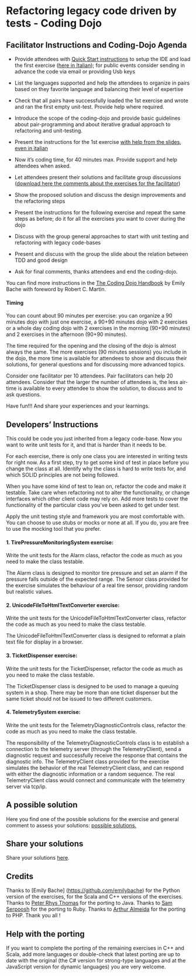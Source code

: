 ﻿# Refactoring legacy code driven by tests - Coding Dojo

## Facilitator Instructions and Coding-Dojo Agenda


- Provide attendees with [Quick Start instructions](../Slides/Quick%20Start.pdf?raw=true) to setup the IDE and load the first exercise ([here in Italian](../Slides/Quick%20Start%20ITA.pdf?raw=true)); for public events consider sending in advance the code via email or providing Usb keys

- List the languages supported and help the attendees to organize in pairs based on they favorite language and balancing their level of expertise

- Check that all pairs have successfully loaded the 1st exercise and wrote and ran the first empty unit-test. Provide help where required.

- Introduce the scope of the coding-dojo and provide basic guidelines about pair-programming and about iterative gradual approach to refactoring and unit-testing.

- Present the instructions for the 1st exercise [with help from the slides](http://www.slideshare.net/LucaMinudel/refactoring-legacy-code-driven-by-tests-eng), [even in italian](http://www.slideshare.net/LucaMinudel/refactoring-legacy-code-driven-by-tests-ita)

- Now it’s coding time, for 40 minutes max. Provide support and help attendees when asked.

- Let attendees present their solutions and facilitate group discussions ([download here the comments about the exercises for the facilitator](../TDDMicroExercises.ProposedSolution/General%20comments.rtf?raw=true))

- Show the proposed solution and discuss the design improvements and the refactoring steps

- Present the instructions for the following exercise and repeat the same steps as before; do it for all the exercises you want to cover during the dojo

- Discuss with the group general approaches to start with unit testing and refactoring with legacy code-bases

- Present and discuss with the group the slide about the relation between TDD and good design

- Ask for final comments, thanks attendees and end the coding-dojo.

You can find more instructions in the [The Coding Dojo Handbook](https://leanpub.com/codingdojohandbook) by Emily Bache with foreword by Robert C. Martin.


#### Timing

You can count about 90 minutes per exercise: you can organize a 90 minutes dojo with just one exercise, a 90+90 minutes dojo with 2 exercises or a whole day coding dojo with 2 exercises in the morning (90+90 minutes) and 2 exercises in the afternoon (90+90 minutes).

The time required for the opening and the closing of the dojo is almost always the same. The more exercises (90 minutes sessions) you include in the dojo, the more time is available for attendees to show and discuss their solutions, for general questions and for discussing more advanced topics.

Consider one facilitator per 10 attendees. Pair facilitators can help 20 attendees.
Consider that the larger the number of attendees is, the less air-time is available to every attendee to show the solution, to discuss and to ask questions.

Have fun!!! And share your experiences and your learnings.


## Developers’ Instructions

This could be code you just inherited from a legacy code-base. Now you want to write unit tests for it, and that is harder than it needs to be.

For each exercise, there is only one class you are interested in writing tests for right now. As a first step, try to get some kind of test in place before you change the class at all. Identify why the class is hard to write tests for, and which SOLID principles are not being followed.

When you have some kind of test to lean on, refactor the code and make it testable. Take care when refactoring not to alter the functionality, or change interfaces which other client code may rely on. Add more tests to cover the functionality of the particular class you've been asked to get under test.

Apply the unit testing style and framework you are most comfortable with. You can choose to use stubs or mocks or none at all. If you do, you are free to use the mocking tool that you prefer.

#### 1. **TirePressureMonitoringSystem exercise**:
Write the unit tests for the Alarm class, refactor the code as much as you need to make the class testable.

The Alarm class is designed to monitor tire pressure and set an alarm if the pressure falls outside of the expected range. The Sensor class provided for the exercise simulates the behaviour of a real tire sensor, providing random but realistic values.

#### 2. **UnicodeFileToHtmlTextConverter exercise**:
Write the unit tests for the UnicodeFileToHtmlTextConverter class, refactor the code as much as you need to make the class testable.

The UnicodeFileToHtmlTextConverter class is designed to reformat a plain text file for display in a browser.


#### 3. **TicketDispenser exercise**:
Write the unit tests for the TicketDispenser, refactor the code as much as you need to make the class testable.

The TicketDispenser class is designed to be used to manage a queuing system in a shop. There may be more than one ticket dispenser but the same ticket should not be issued to two different customers.


#### 4. **TelemetrySystem exercise**:
Write the unit tests for the TelemetryDiagnosticControls class, refactor the code as much as you need to make the class testable.

The responsibility of the TelemetryDiagnosticControls class is to establish a connection to the telemetry server (through the TelemetryClient), send a diagnostic request and successfully receive the response that contains the diagnostic info. The TelemetryClient class provided for the exercise simulates the behavior of the real TelemetryClient class, and can respond with either the diagnostic information or a random sequence. The real TelemetryClient class would connect and communicate with the telemetry server via tcp/ip.

## A possible solution

Here you find one of the possible solutions for the exercise and general comment to assess your solutions: [possible solutions.](../TDDMicroExercises.ProposedSolution#readme)


## Share your solutions

Share your solutions [here](../TDDMicroExercises.YoursSolutions#readme).


## Credits

Thanks to [Emily Bache] (https://github.com/emilybache) for the Python version of the exercises, for the Scala and C++ versions of the exercises.
Thanks to [Peter Rhys Thomas](https://github.com/peterrhysthomas) for the porting to Java.
Thanks to [Sam Serpoosh](https://github.com/Sam-Serpoosh) for the porting to Ruby.
Thanks to [Arthur Almeida](https://github.com/arthuralmeidap) for the porting to PHP.
Thank you all !


## Help with the porting

If you want to complete the porting of the remaining exercises in C++ and Scala, add more languages or double-check that latest porting are up to date with the original (the C# version for strong-type languages and at the JavaScript version for dynamic languages) you are very welcome.
